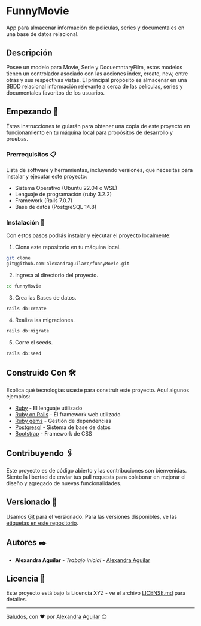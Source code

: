 # FunnyMovie

App para almacenar información de películas, series y documentales en una base de datos relacional.

## Descripción

Posee un modelo para Movie, Serie y DocuemntaryFilm, estos modelos tienen un controlador asociado con las acciones index, create, new, entre otras y sus respectivas vistas. El principal propósito es almacenar en una BBDD relacional información relevante a cerca de las películas, series y documentales favoritos de los usuarios.

## Empezando 🚀

Estas instrucciones te guiarán para obtener una copia de este proyecto en funcionamiento en tu máquina local para propósitos de desarrollo y pruebas.

### Prerrequisitos 📋

Lista de software y herramientas, incluyendo versiones, que necesitas para instalar y ejecutar este proyecto:

- Sistema Operativo (Ubuntu 22.04 o WSL)
- Lenguaje de programación (ruby 3.2.2)
- Framework (Rails 7.0.7)
- Base de datos (PostgreSQL 14.8)

### Instalación 🔧

Con estos pasos podrás instalar y ejecutar el proyecto localmente:

1. Clona este repositorio en tu máquina local.

```bash
git clone
git@github.com:alexandraguilarc/funnyMovie.git
```

2. Ingresa al directorio del proyecto.

```bash
cd funnyMovie
```
3. Crea las Bases de datos.

```bash
rails db:create
```
4. Realiza las migraciones.

```bash
rails db:migrate
```
5. Corre el seeds.

```bash
rails db:seed
```

## Construido Con 🛠️

Explica qué tecnologías usaste para construir este proyecto. Aquí algunos ejemplos:

- [Ruby](https://www.ruby-lang.org/es/) - El lenguaje utilizado
- [Ruby on Rails](https://rubyonrails.org) - El framework web utilizado
- [Ruby gems](https://rubygems.org) - Gestión de dependencias
- [Postgresql](https://www.postgresql.org) - Sistema de base de datos
- [Bootstrap](https://getbootstrap.com/) - Framework de CSS

## Contribuyendo 🖇️

Este proyecto es de código abierto y las contribuciones son bienvenidas. Siente la libertad de enviar tus pull requests para colaborar en mejorar el diseño y agregado de nuevas funcionalidades.

## Versionado 📌

Usamos [Git](https://git-scm.com) para el versionado. Para las versiones disponibles, ve las [etiquetas en este repositorio](https://github.com/alexandraguilarc/funnyMovie).

## Autores ✒️

- **Alexandra Aguilar** - _Trabajo inicial_ - [Alexandra Aguilar](https://github.com/alexandraguilarc)

## Licencia 📄

Este proyecto está bajo la Licencia XYZ - ve el archivo [LICENSE.md](LICENSE.md) para detalles.

---

Saludos, con ❤️ por [Alexandra Aguilar](https://github.com/alexandraguilarc) 😊
